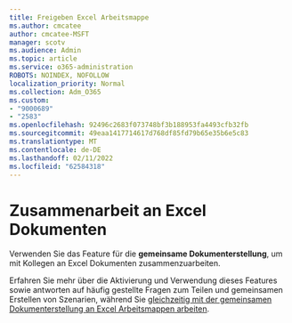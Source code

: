 ```yaml
---
title: Freigeben Excel Arbeitsmappe
ms.author: cmcatee
author: cmcatee-MSFT
manager: scotv
ms.audience: Admin
ms.topic: article
ms.service: o365-administration
ROBOTS: NOINDEX, NOFOLLOW
localization_priority: Normal
ms.collection: Adm_O365
ms.custom:
- "9000689"
- "2583"
ms.openlocfilehash: 92496c2683f073748bf3b188953fa4493cfb32fb
ms.sourcegitcommit: 49eaa1417714617d768df85fd79b65e35b6e5c83
ms.translationtype: MT
ms.contentlocale: de-DE
ms.lasthandoff: 02/11/2022
ms.locfileid: "62584318"
---
```

# <a name="collaborate-on-excel-documents"></a>Zusammenarbeit an Excel Dokumenten

Verwenden Sie das Feature für die **gemeinsame Dokumenterstellung**, um mit Kollegen an Excel Dokumenten zusammenzuarbeiten. 

Erfahren Sie mehr über die Aktivierung und Verwendung dieses Features sowie antworten auf häufig gestellte Fragen zum Teilen und gemeinsamen Erstellen von Szenarien, während Sie [gleichzeitig mit der gemeinsamen Dokumenterstellung an Excel Arbeitsmappen arbeiten](https://support.office.com/article/7152aa8b-b791-414c-a3bb-3024e46fb104).

